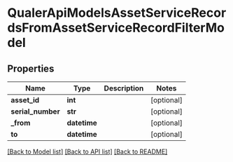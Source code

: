 # QualerApiModelsAssetServiceRecordsFromAssetServiceRecordFilterModel

## Properties
Name | Type | Description | Notes
------------ | ------------- | ------------- | -------------
**asset_id** | **int** |  | [optional] 
**serial_number** | **str** |  | [optional] 
**_from** | **datetime** |  | [optional] 
**to** | **datetime** |  | [optional] 

[[Back to Model list]](../README.md#documentation-for-models) [[Back to API list]](../README.md#documentation-for-api-endpoints) [[Back to README]](../README.md)

